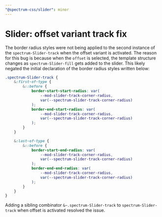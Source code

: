 ```yaml
---
"@spectrum-css/slider": minor
---
```


# Slider: offset variant track fix

The border radius styles were not being applied to the second instance of the `spectrum-Slider-track` when the offset variant is activated. The reason for this bug is because when the `offset` is selected, the template structure changes as `spectrum-Slider-fill` gets added to the slider. This likely negated the initial declaration of the border radius styles written below:

```css
.spectrum-Slider-track {
	&:first-of-type {
		&::before {
			border-start-start-radius: var(
				--mod-slider-track-corner-radius,
				var(--spectrum-slider-track-corner-radius)
			);
			border-end-start-radius: var(
				--mod-slider-track-corner-radius,
				var(--spectrum-slider-track-corner-radius)
			);
		}
	}

	&:last-of-type {
		&::before {
			border-start-end-radius: var(
				--mod-slider-track-corner-radius,
				var(--spectrum-slider-track-corner-radius)
			);
			border-end-end-radius: var(
				--mod-slider-track-corner-radius,
				var(--spectrum-slider-track-corner-radius)
			);
		}
	}
}
```

Adding a sibling combinator `&~.spectrum-Slider-track` to `spectrum-Slider-track` when offset is activated resolved the issue.
